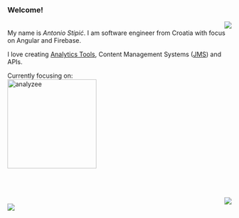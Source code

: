 ### Welcome!

<img align="right" src="https://github-readme-stats.vercel.app/api?username=AntonioStipic&show_icons=true&count_private=true&bg_color=00000000&include_all_commits=true" />

<br>
My name is <i>Antonio Stipić</i>. I am software engineer from Croatia with focus on Angular and Firebase.

I love creating <a target="_blank" href="https://analyzee.io">Analytics Tools</a>, Content Management Systems (<a target="_blank" href="https://github.com/Jaspero/JMS">JMS</a>) and APIs.

Currently focusing on:
<br>
<a href="https://analyzee.io" target="_blank">
  <img alt="analyzee" src="https://user-images.githubusercontent.com/8955582/218164963-57012592-42d3-4591-b893-b76686da583e.png" width="200">
</a>

<br>
<br>
<br>

<img align="right" src="https://github-profile-trophy.vercel.app/?username=AntonioStipic&rank=-B,-C&column=3&margin-w=15&margin-h=15">

![](https://hit.yhype.me/github/profile?user_id=8955582)
